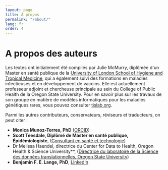 ```yaml
---
layout: page
title: À propos
permalink: "/about/"
lang: fr
order: 4
---
```

# A propos des auteurs

Les textes ont initialement été compilés par Julie McMurry, diplômée d'un Master en santé publique de la [University of London School of Hygiene and Tropical Medicine](http://lshtm.ac.uk/), qui a également suivi des formations en maladies infectieuses et en développement de vaccins. Elle est actuellement professeur adjoint et chercheuse principale au sein du College of Public Health de la Oregon State University. Pour en savoir plus sur les travaux de son groupe en matière de modèles informatiques pour les maladies génétiques rares, vous pouvez consulter [tislab.org](http://tislab.org/).

Parmi les autres contributeurs, conservateurs, réviseurs et traducteurs, on peut citer :

- **Monica Munoz-Torres, PhD** ([ORCID](https://orcid.org/0000-0001-8430-6039))
- **Scott Teesdale, Diplômé de Master en santé publique, Épidémiologiste**, ([Consultant en santé et technologie](https://www.linkedin.com/in/scottteesdale/))
- Dr Melissa Haendel, directrice du Center for Data to Health, Oregon Health & Science University**, ([Directrice du laboratoire de la Science des données translationnelles, Oregon State University](https://tislab.org/))
- **Benjamin F. E. Lange, PhD**, [LinkedIn](https://www.linkedin.com/in/dr-benjamin-f-e-lange-a609b838)
